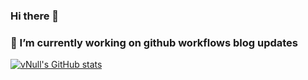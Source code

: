 ### Hi there 👋
### 🔭 I’m currently working on github workflows blog updates


[![vNull's GitHub stats](https://github-readme-stats.vercel.app/api?username=devnull-hub)](https://github-readme-stats.vercel.app/api?username=devnull-hub&show_icons=true&theme=transparent)

<!--
**devnull-hub/devnull-hub** is a ✨ _special_ ✨ repository because its `README.md` (this file) appears on your GitHub profile.

Here are some ideas to get you started:

- 🔭 I’m currently working on ...
- 🌱 I’m currently learning ...
- 👯 I’m looking to collaborate on ...
- 🤔 I’m looking for help with ...
- 💬 Ask me about ...
- 📫 How to reach me: ...
- 😄 Pronouns: ...
- ⚡ Fun fact: ...
-->
